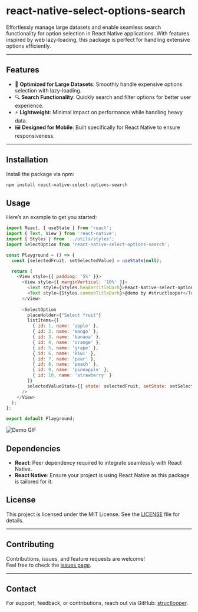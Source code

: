 # react-native-select-options-search

Effortlessly manage large datasets and enable seamless search functionality for option selection in React Native applications. With features inspired by web lazy-loading, this package is perfect for handling extensive options efficiently.

---

## **Features**
- 🌟 **Optimized for Large Datasets**: Smoothly handle expensive options selection with lazy-loading.
- 🔍 **Search Functionality**: Quickly search and filter options for better user experience.
- ⚡ **Lightweight**: Minimal impact on performance while handling heavy data.
- 🖼️ **Designed for Mobile**: Built specifically for React Native to ensure responsiveness.

---

## **Installation**

Install the package via npm:

```bash
npm install react-native-select-options-search

```
## **Usage**
Here’s an example to get you started:

```javascript
import React, { useState } from 'react';
import { Text, View } from 'react-native';
import { Styles } from '../utils/styles';
import SelectOption from 'react-native-select-options-search';

const Playground = () => {
  const [selectedFruit, setSelectedValue] = useState(null);

  return (
    <View style={{ padding: '5%' }}>
      <View style={{ marginVertical: '10%' }}>
        <Text style={Styles.headerTitleDark}>React-Native-select-options-search</Text>
        <Text style={Styles.commonTitleDark}>@demo by #structlooper</Text>
      </View>
      
      <SelectOption
        placeHolder={"Select fruit"}
        listItems={[
          { id: 1, name: 'apple' },
          { id: 2, name: 'mango' },
          { id: 3, name: 'banana' },
          { id: 4, name: 'orange' },
          { id: 5, name: 'grape' },
          { id: 6, name: 'kiwi' },
          { id: 7, name: 'pear' },
          { id: 8, name: 'peach' },
          { id: 9, name: 'pineapple' },
          { id: 10, name: 'strawberry' }
        ]}
        selectedValueState={{ state: selectedFruit, setState: setSelectedValue }}
      />
    </View>
  );
};

export default Playground;
```
![Demo GIF](./includes/react-native-select-options-search%20sample.gif)

## **Dependencies**
- **React**: Peer dependency required to integrate seamlessly with React Native.
- **React Native**: Ensure your project is using React Native as this package is tailored for it.

## **License**

This project is licensed under the MIT License. See the [LICENSE](https://opensource.org/licenses/MIT) file for details.

---

## **Contributing**

Contributions, issues, and feature requests are welcome!  
Feel free to check the [issues page](https://github.com/structlooper/react-native-select-options-search/issues).

---

## **Contact**

For support, feedback, or contributions, reach out via GitHub: [structlooper](https://github.com/structlooper).

